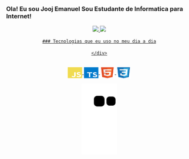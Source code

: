 
### Ola! Eu sou Jooj Emanuel Sou Estudante de Informatica para Internet!

<div align="center">
  <a href="https://github.com/JoojEmanuel">
    <img height="150em" src="https://github-readme-stats.vercel.app/api?username=JoojEmanuel&show_icons=true&theme=dracula&include_all_commits=true&count_private=true"/>
    <img height="150em" src="https://github-readme-stats.vercel.app/api/top-langs/?username=JoojEmanuel&layout=compact&langs_count=7&theme=dracula"/>
    
    
    ### Tecnologias que eu uso no meu dia a dia
    
    </div>
<div style="display: inline_block"><br>
  <img align="center" alt="dsouloficial-Js" height="30" width="40" src="https://raw.githubusercontent.com/devicons/devicon/master/icons/javascript/javascript-plain.svg">
  <img align="center" alt="dsoulfocial-Ts" height="30" width="40" src="https://raw.githubusercontent.com/devicons/devicon/master/icons/typescript/typescript-plain.svg">

  <img align="center" alt="dsouloficial-HTML" height="30" width="40" src="https://raw.githubusercontent.com/devicons/devicon/master/icons/html5/html5-original.svg">
  <img align="center" alt="dsouloficial-CSS" height="30" width="40" src="https://raw.githubusercontent.com/devicons/devicon/master/icons/css3/css3-original.svg">
  
  ![Snake animation](https://github.com/rafaballerini/rafaballerini/blob/output/github-contribution-grid-snake.svg)
 
</div>
